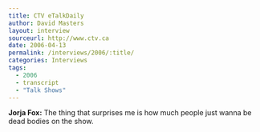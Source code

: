 ```yaml
---
title: CTV eTalkDaily
author: David Masters
layout: interview
sourceurl: http://www.ctv.ca
date: 2006-04-13
permalink: /interviews/2006/:title/
categories: Interviews
tags:
  - 2006
  - transcript
  - "Talk Shows"
---
```


**Jorja Fox:** The thing that surprises me is how much people just wanna be dead bodies on the show.